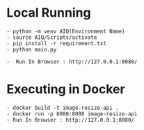 # Local Running

    - python -m venv AIQ(Environment Name)
    - source AIQ/Scripts/activate
    - pip install -r requirement.txt
    - python main.py

    -  Run In Browser : http://127.0.0.1:8080/

# Executing in Docker

    - docker build -t image-resize-api .
    - docker run -p 8080:8080 image-resize-api
    - Run In Browser : http://127.0.0.1:8080/
